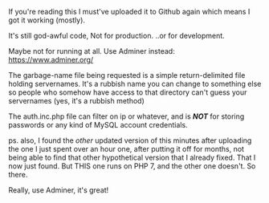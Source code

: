If you're reading this I must've uploaded it to Github again which means I got it working (mostly).

It's still god-awful code, Not for production. ..or for development.

Maybe not for running at all.
Use Adminer instead: https://www.adminer.org/

The garbage-name file being requested is a simple return-delimited file holding servernames.
It's a rubbish name you can change to something else so people who somehow have access to that directory can't guess your servernames (yes, it's a rubbish method)

The auth.inc.php file can filter on ip or whatever, and is ***NOT*** for storing passwords or any kind of MySQL account credentials.

ps. also, I found the *other* updated version of this minutes after uploading the one I just spent over an hour one, after putting it off for months, not being able to find that other hypothetical version that I already fixed. That I now just found. But THIS one runs on PHP 7, and the other one doesn't. So there.

Really, use Adminer, it's great!
